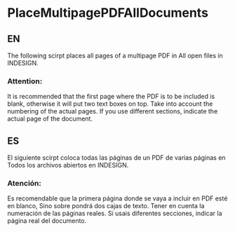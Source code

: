 # PlaceMultipagePDFAllDocuments
## EN
The following scirpt places all pages of a multipage PDF in All open files in INDESIGN. 

### Attention:
It is recommended that the first page where the PDF is to be included is blank, otherwise it will put two text boxes on top. 
Take into account the numbering of the actual pages. If you use different sections, indicate the actual page of the document. 

## ES
El siguiente scirpt coloca todas las páginas de un PDF de varias páginas en Todos los archivos abiertos en INDESIGN. 

### Atención:
Es recomendable que la primera página donde se vaya a incluir en PDF esté en blanco, Sino sobre pondrá dos cajas de texto. 
Tener en cuenta la numeración de las páginas reales. Si usais diferentes secciones, indicar la página real del documento. 


